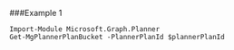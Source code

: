 ###Example 1
```
Import-Module Microsoft.Graph.Planner
Get-MgPlannerPlanBucket -PlannerPlanId $plannerPlanId
```
